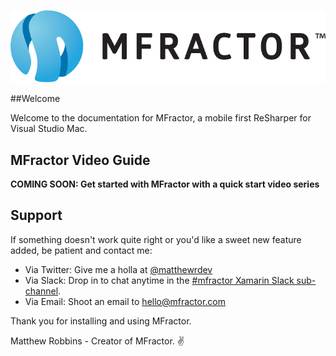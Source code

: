 ![mfractor logo](img/logo-horizontal.png)

##Welcome

Welcome to the documentation for MFractor, a mobile first ReSharper for Visual Studio Mac.

## MFractor Video Guide

**COMING SOON: Get started with MFractor with a quick start video series**

## Support

If something doesn't work quite right or you'd like a sweet new feature added, be patient and contact me:

 * Via Twitter: Give me a holla at [@matthewrdev](https://twitter.com/matthewrdev)
 * Via Slack: Drop in to chat anytime in the [#mfractor Xamarin Slack sub-channel](https://xamarinchat.slack.com/archives/mfractor).
 * Via Email: Shoot an email to hello@mfractor.com

Thank you for installing and using MFractor.

Matthew Robbins - Creator of MFractor. ✌️
